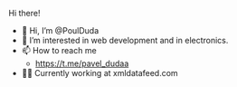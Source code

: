 Hi there!

- 👋 Hi, I’m @PoulDuda
- 👀 I’m interested in web development and in electronics.
- 📫 How to reach me
    - https://t.me/pavel_dudaa
- 🧑‍💻 Currently working at xmldatafeed.com
